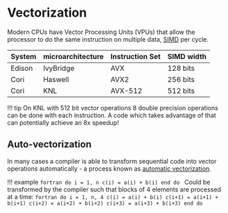 # Vectorization

Modern CPUs have Vector Processing Units (VPUs) that allow the
processor to do the same instruction on multiple
data, [SIMD](https://en.wikipedia.org/wiki/SIMD) per cycle.

| System | microarchitecture | Instruction Set | SIMD width |
|--|--|--|--|
| Edison | IvyBridge | AVX | 128 bits |
| Cori   | Haswell   | AVX2 | 256 bits |
| Cori | KNL | AVX-512 | 512 bits |

!!! tip
	On KNL with 512 bit vector operations 8 double precision
	operations can be done with each instruction. A code which takes
	advantage of that can potentially achieve an 8x speedup!

## Auto-vectorization

In many cases a compiler is able to transform sequential code into
vector operations automatically - a process known
as
[automatic vectorization](https://en.wikipedia.org/wiki/Automatic_vectorization).

!!! example
	```fortran
	do i = 1, n
		c(i) = a(i) + b(i)
	end do
	```
	Could be transformed by the compiler such that blocks of 4
	elements are processed at a time:
	```fortran
	do i = 1, n, 4
		c(i) = a(i) + b(i)
		c(i+1) = a(i+1) + b(i+1)
		c(i+2) = a(i+2) + b(i+2)
		c(i+3) = a(i+3) + b(i+3)
	end do
	```
